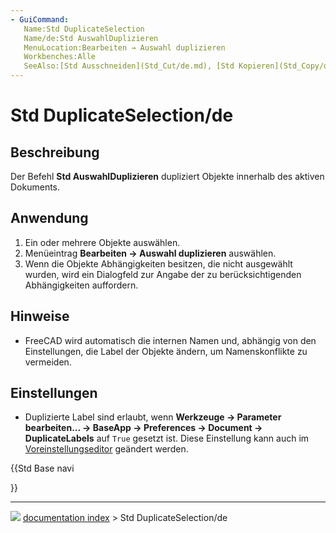 ```yaml
---
- GuiCommand:
   Name:Std DuplicateSelection
   Name/de:Std AuswahlDuplizieren
   MenuLocation:Bearbeiten → Auswahl duplizieren
   Workbenches:Alle
   SeeAlso:[Std Ausschneiden](Std_Cut/de.md), [Std Kopieren](Std_Copy/de.md), [Std Einfügen](Std_Paste/de.md)
---
```


# Std DuplicateSelection/de

## Beschreibung

Der Befehl **Std AuswahlDuplizieren** dupliziert Objekte innerhalb des aktiven Dokuments.

## Anwendung

1.  Ein oder mehrere Objekte auswählen.
2.  Menüeintrag **Bearbeiten → Auswahl duplizieren** auswählen.
3.  Wenn die Objekte Abhängigkeiten besitzen, die nicht ausgewählt wurden, wird ein Dialogfeld zur Angabe der zu berücksichtigenden Abhängigkeiten auffordern.

## Hinweise

-   FreeCAD wird automatisch die internen Namen und, abhängig von den Einstellungen, die Label der Objekte ändern, um Namenskonflikte zu vermeiden.

## Einstellungen

-   Duplizierte Label sind erlaubt, wenn **Werkzeuge → Parameter bearbeiten... → BaseApp → Preferences → Document → DuplicateLabels** auf `True` gesetzt ist. Diese Einstellung kann auch im [Voreinstellungseditor](Preferences_Editor/de#Dokument.md) geändert werden.





{{Std Base navi

}}



---
![](images/Button_right.svg) [documentation index](../README.md) > Std DuplicateSelection/de
